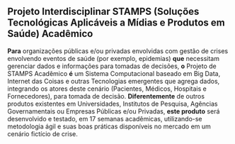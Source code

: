Projeto Interdisciplinar STAMPS (Soluções Tecnológicas Aplicáveis a Mídias e Produtos em Saúde) Acadêmico
---

**Para** organizações públicas e/ou privadas envolvidas com gestão de crises envolvendo eventos de saúde (por exemplo, epidemias)
**que** necessitam gerenciar dados e informações para tomadas de decisões, **o** Projeto de STAMPS Acadêmico **é** um Sistema Computacional baseado em Big Data, Internet das Coisas e outras Tecnologias emergentes que agrega dados, integrando os atores deste cenário (Pacientes, Médicos, Hospitais e Fornecedores), para tomada de decisão. **Diferentemente** de outros produtos existentes em Universidades, Institutos de Pesquisa, Agências Governamentais ou Empresas Públicas e/ou Privadas, **este produto** será desenvolvido e testado, em 17 semanas acadêmicas, utilizando-se metodologia ágil e suas boas práticas disponíveis no mercado em um cenário fictício de crise.
